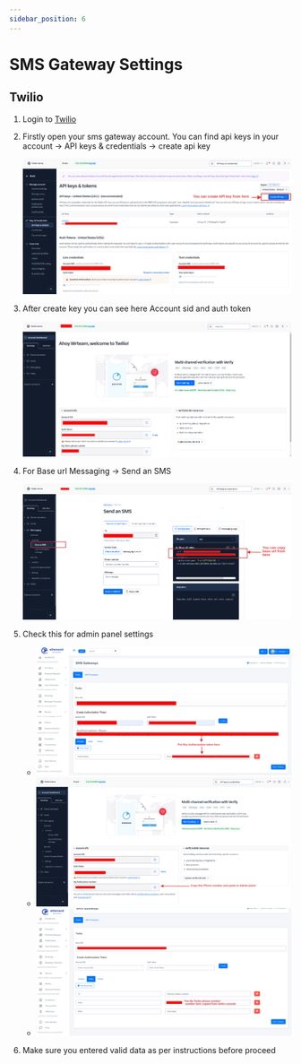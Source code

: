 ```yaml
---
sidebar_position: 6
---
```


# SMS Gateway Settings

## Twilio

1. Login to [Twilio](https://console.twilio.com/)
2. Firstly open your sms gateway account. You can find api keys in your account -> API keys & credentials -> create api key

   ![Twilio API Keys](../../static/img/adminPanel/twilio_2.png)

3. After create key you can see here Account sid and auth token

   ![Twilio Account SID](../../static/img/adminPanel/twilio_1.png)

4. For Base url Messaging -> Send an SMS

   ![Twilio Messaging](../../static/img/adminPanel/twilio_3.png)

5. Check this for admin panel settings
   - ![Twilio Admin Settings](../../static/img/adminPanel/twilio_7.png)
   - ![Twilio Admin Config 1](../../static/img/adminPanel/twilio_6.png)
   - ![Twilio Admin Config 2](../../static/img/adminPanel/twilio_4.png)

6. Make sure you entered valid data as per instructions before proceed
